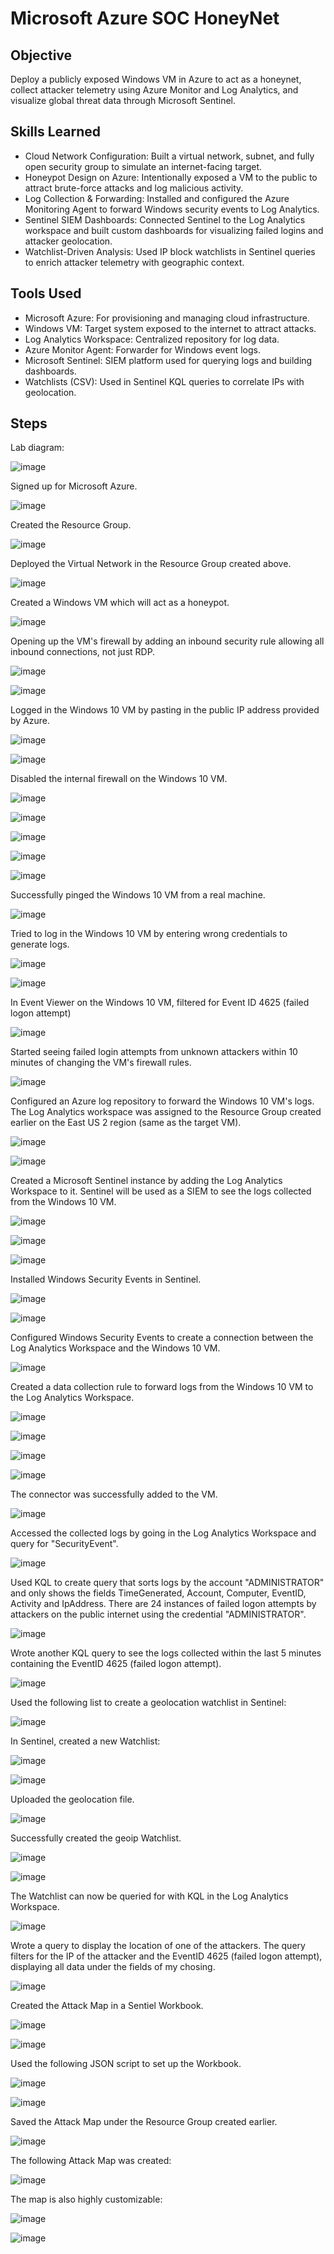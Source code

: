 # Microsoft Azure SOC HoneyNet

## Objective

Deploy a publicly exposed Windows VM in Azure to act as a honeynet, collect attacker telemetry using Azure Monitor and Log Analytics, and visualize global threat data through Microsoft Sentinel.

## Skills Learned

- Cloud Network Configuration: Built a virtual network, subnet, and fully open security group to simulate an internet-facing target.
- Honeypot Design on Azure: Intentionally exposed a VM to the public to attract brute-force attacks and log malicious activity.
- Log Collection & Forwarding: Installed and configured the Azure Monitoring Agent to forward Windows security events to Log Analytics.
- Sentinel SIEM Dashboards: Connected Sentinel to the Log Analytics workspace and built custom dashboards for visualizing failed logins and attacker geolocation.
- Watchlist-Driven Analysis: Used IP block watchlists in Sentinel queries to enrich attacker telemetry with geographic context.

## Tools Used

- Microsoft Azure: For provisioning and managing cloud infrastructure.
- Windows VM: Target system exposed to the internet to attract attacks.
- Log Analytics Workspace: Centralized repository for log data.
- Azure Monitor Agent: Forwarder for Windows event logs.
- Microsoft Sentinel: SIEM platform used for querying logs and building dashboards.
- Watchlists (CSV): Used in Sentinel KQL queries to correlate IPs with geolocation.

## Steps

Lab diagram:

![image](https://github.com/user-attachments/assets/742a4f9c-62fd-411c-a846-20b68b97d48d)

Signed up for Microsoft Azure.

![image](https://github.com/user-attachments/assets/41a40919-e52e-49ef-aaf2-6543d600e2c3)

Created the Resource Group.

![image](https://github.com/user-attachments/assets/2aab083a-a6bc-40c2-8cb7-0f33e28e70f3)

Deployed the Virtual Network in the Resource Group created above.

![image](https://github.com/user-attachments/assets/82113ce4-6ab2-4059-b0b5-70b155f821fd)

Created a Windows VM which will act as a honeypot.

![image](https://github.com/user-attachments/assets/97f0bd63-0e99-4b0b-9040-ad055cc83d64)

Opening up the VM's firewall by adding an inbound security rule allowing all inbound connections, not just RDP.

![image](https://github.com/user-attachments/assets/c847551c-9100-441a-b6b5-4c316775fd45)

![image](https://github.com/user-attachments/assets/899a2fa9-b212-4144-99de-595615731623)

Logged in the Windows 10 VM by pasting in the public IP address provided by Azure.

![image](https://github.com/user-attachments/assets/05da2164-28d3-4239-9298-4c83198fe763)

![image](https://github.com/user-attachments/assets/1ffb48f0-e85c-484f-aba9-aab0094d5b26)

Disabled the internal firewall on the Windows 10 VM.

![image](https://github.com/user-attachments/assets/aad78b7c-8045-431a-be0c-016424382978)

![image](https://github.com/user-attachments/assets/300ebce5-ffa4-4316-bde7-4c28f3cc61f4)

![image](https://github.com/user-attachments/assets/d2cedd94-7bb2-4464-9c3f-e41bdc855d5c)

![image](https://github.com/user-attachments/assets/3656a86a-c902-4204-bffb-a14c84d648f2)

![image](https://github.com/user-attachments/assets/04e96c56-9b20-4080-8810-45f97978e971)

Successfully pinged the Windows 10 VM from a real machine.

![image](https://github.com/user-attachments/assets/19f78e7f-0272-4fcd-9a65-58e2f5ace101)

Tried to log in the Windows 10 VM by entering wrong credentials to generate logs.

![image](https://github.com/user-attachments/assets/e0199e13-1a44-4fc9-907f-13c6b9d95f2e)

![image](https://github.com/user-attachments/assets/e3e9b448-1e05-4c41-be51-05bd72511221)

In Event Viewer on the Windows 10 VM, filtered for Event ID 4625 (failed logon attempt)

![image](https://github.com/user-attachments/assets/ce8b2c37-b271-4cba-b319-78c2cd72b4cf)

Started seeing failed login attempts from unknown attackers within 10 minutes of changing the VM's firewall rules.

![image](https://github.com/user-attachments/assets/e3063857-91d2-45ad-a877-d7f1fd506664)

Configured an Azure log repository to forward the Windows 10 VM's logs. The Log Analytics workspace was assigned to the Resource Group created earlier on the East US 2 region (same as the target VM).

![image](https://github.com/user-attachments/assets/1925e2fd-b895-401c-be4b-65c7747e1bdc)

![image](https://github.com/user-attachments/assets/e2058776-1ebe-4e96-bd5b-9b8d7a430f5f)

Created a Microsoft Sentinel instance by adding the Log Analytics Workspace to it. Sentinel will be used as a SIEM to see the logs collected from the Windows 10 VM.

![image](https://github.com/user-attachments/assets/bb688e11-40d5-4a35-9556-5d0b271f5fbc)

![image](https://github.com/user-attachments/assets/1cac2688-61d9-4137-9182-b0c565c166ed)

![image](https://github.com/user-attachments/assets/bb34ad9f-6987-4a4c-bafd-35123c26af87)

Installed Windows Security Events in Sentinel.

![image](https://github.com/user-attachments/assets/fce5eac5-c633-4bc7-a098-22c062fc6ebd)

![image](https://github.com/user-attachments/assets/5fec188e-1438-4b05-8ea6-cc6d993690e2)

Configured Windows Security Events to create a connection between the Log Analytics Workspace and the Windows 10 VM.

![image](https://github.com/user-attachments/assets/1f136c6e-43ea-4175-83a1-54e9295a6a6e)

Created a data collection rule to forward logs from the Windows 10 VM to the Log Analytics Workspace.

![image](https://github.com/user-attachments/assets/b40bb919-cc58-4d6d-8fca-544c35245194)

![image](https://github.com/user-attachments/assets/cdce691d-69d2-45e8-90c2-62ea34835e7e)

![image](https://github.com/user-attachments/assets/0da40771-59a5-4e08-851f-3b51b3dfb111)

![image](https://github.com/user-attachments/assets/0f02c423-7882-46d5-a0e4-647cfacbfb9d)

The connector was successfully added to the VM.

![image](https://github.com/user-attachments/assets/528832e1-a405-485c-8a14-d2b36d4aed4c)

Accessed the collected logs by going in the Log Analytics Workspace and query for "SecurityEvent".

![image](https://github.com/user-attachments/assets/9af0f780-6857-49fa-927f-906090fa1bf5)

Used KQL to create query that sorts logs by the account "ADMINISTRATOR" and only shows the fields TimeGenerated, Account, Computer, EventID, Activity and IpAddress. There are 24 instances of failed logon attempts by attackers on the public internet using the credential "ADMINISTRATOR".

![image](https://github.com/user-attachments/assets/31b00a42-f7cb-404f-b2a5-47e476bc5d97)

Wrote another KQL query to see the logs collected within the last 5 minutes containing the EventID 4625 (failed logon attempt).

![image](https://github.com/user-attachments/assets/99740969-ff04-489f-bdec-26e3c2a6d0c6)

Used the following list to create a geolocation watchlist in Sentinel:

![image](https://github.com/user-attachments/assets/bfaf48f3-456f-4cc0-9fd2-b3a26c29169c)

In Sentinel, created a new Watchlist:

![image](https://github.com/user-attachments/assets/2df226a3-3a15-4da3-a0a5-b41fcbf28593)

![image](https://github.com/user-attachments/assets/344a5505-4085-46e4-a46f-22cf317106ca)

Uploaded the geolocation file.

![image](https://github.com/user-attachments/assets/3cc068d7-de00-48ee-b447-9ebf9f84e6a5)

Successfully created the geoip Watchlist.

![image](https://github.com/user-attachments/assets/41a2de54-1f86-41f0-97cf-a1a305677f86)

![image](https://github.com/user-attachments/assets/6b7eb527-f8a1-4bfd-8a9b-a80aac28cfe1)

The Watchlist can now be queried for with KQL in the Log Analytics Workspace.

![image](https://github.com/user-attachments/assets/9349d991-453c-4f0a-8857-fd4cd311fed3)

Wrote a query to display the location of one of the attackers. The query filters for the IP of the attacker and the EventID 4625 (failed logon attempt), displaying all data under the fields of my chosing.

![image](https://github.com/user-attachments/assets/4add7836-6ac2-4d54-8a74-fa08a6199843)

Created the Attack Map in a Sentiel Workbook.

![image](https://github.com/user-attachments/assets/60c0e9dc-37e2-4941-8892-a4408bec078e)

![image](https://github.com/user-attachments/assets/cf6a8bc0-e146-4280-93bb-81619cf2b63d)

Used the following JSON script to set up the Workbook.

![image](https://github.com/user-attachments/assets/1932e14d-2bec-4443-99dc-9cb2b3637ebd)

![image](https://github.com/user-attachments/assets/30bc05f8-cec7-4c0f-8fc1-2cc649933e4c)

Saved the Attack Map under the Resource Group created earlier.

![image](https://github.com/user-attachments/assets/317e6770-0f61-4d1e-8321-580dbc92bfd3)

The following Attack Map was created:

![image](https://github.com/user-attachments/assets/e1590d86-0632-44c3-8773-8be9aa0158bc)

The map is also highly customizable:

![image](https://github.com/user-attachments/assets/907e129c-857e-4836-9c31-904c1e5d47a8)

![image](https://github.com/user-attachments/assets/763e0634-623c-4b15-9826-8bee80e2c34f)




